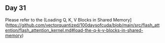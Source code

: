 ## Day 31
Please refer to the (Loading Q, K, V Blocks in Shared Memory](https://github.com/vectorquantized/100daysofcuda/blob/main/src/flash_attention/flash_attention_kernel.md#load-the-q-k-v-blocks-in-shared-memory)
